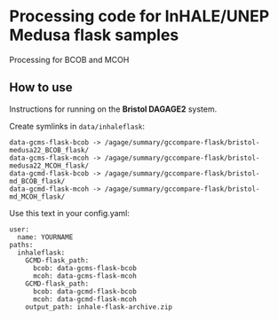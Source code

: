 # Processing code for InHALE/UNEP Medusa flask samples

Processing for BCOB and MCOH

## How to use

Instructions for running on the **Bristol DAGAGE2** system.

Create symlinks in ```data/inhaleflask```:

```
data-gcms-flask-bcob -> /agage/summary/gccompare-flask/bristol-medusa22_BCOB_flask/
data-gcms-flask-mcoh -> /agage/summary/gccompare-flask/bristol-medusa22_MCOH_flask/
data-gcmd-flask-bcob -> /agage/summary/gccompare-flask/bristol-md_BCOB_flask/
data-gcmd-flask-mcoh -> /agage/summary/gccompare-flask/bristol-md_MCOH_flask/
```

Use this text in your config.yaml:

```
user:
  name: YOURNAME
paths:
  inhaleflask:
    GCMD-flask_path: 
      bcob: data-gcms-flask-bcob
      mcoh: data-gcms-flask-mcoh
    GCMD-flask_path: 
      bcob: data-gcmd-flask-bcob
      mcoh: data-gcmd-flask-mcoh
    output_path: inhale-flask-archive.zip
```